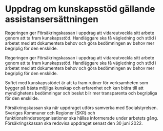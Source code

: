 # Uppdrag om kunskapsstöd gällande assistansersättningen

Regeringen ger Försäkringskassan i uppdrag att vidareutveckla sitt arbete genom att ta fram kunskapsstöd. Handläggare ska få vägledning och stöd i arbetet med att dokumentera behov och göra bedömningen av behov mer begriplig för den enskilde.

Regeringen ger Försäkringskassan i uppdrag att vidareutveckla sitt arbete genom att ta fram kunskapsstöd. Handläggare ska få vägledning och stöd i arbetet med att dokumentera behov och göra bedömningen av behov mer begriplig för den enskilde.

Syftet med kunskapsstödet är att ta fram rutiner för verksamheten som bygger på bästa möjliga kunskap och erfarenhet och kan bidra till att myndighetens bedömningar och beslut blir mer transparenta och begripliga för den enskilde.

Försäkringskassan ska när uppdraget utförs samverka med Socialstyrelsen. Sveriges Kommuner och Regioner (SKR) och funktionshindersorganisationer ska hållas informerade under arbetets gång. Försäkringskassan ska redovisa uppdraget senast den 30 juni 2022.
